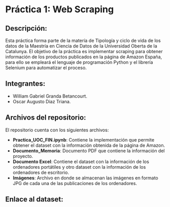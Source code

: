 # Práctica 1: Web Scraping

## Descripción: 

Esta práctica forma parte de la matería de Tipología y ciclo de vida de los datos de la Maestría en Ciencia de Datos de la Universidad Oberta de la Catalunya. El objetivo de la práctica es implementar scraping para obtener información de los productos publicados en la página de Amazon España, para ello se empleará el lenguaje de programación Python y el librería Selenium para automatizar el proceso. 

## Integrantes: 
- William Gabriel Granda Betancourt.
- Oscar Augusto Diaz Triana. 

## Archivos del repositorio: 

El repositorio cuenta con los siguientes archivos: 

- **Practica_UOC_FIN.ipynb**: Contiene la implementación que permite obtener el dataset con la información obtenida de la página de Amazon.
- **Documento_Memoria**: Documento PDF que contiene la información del proyecto. 
- **Documento Excel**: Contiene el dataset con la información de los ordenadores portátiles y otro dataset con la información de los ordenadores de escritorio. 
- **Imágenes**: Archivo en donde se almacenan las imágenes en formato JPG de cada una de las publicaciones de los ordenadores. 

## Enlace al dataset: 
